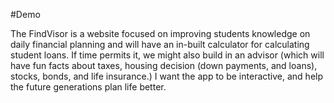 #Demo

The FindVisor is a website focused on improving students knowledge on daily financial planning and will have an in-built calculator for calculating student loans. If time permits it, we might also build in an advisor (which will have fun facts about taxes, housing decision (down payments, and loans), stocks, bonds, and life insurance.) I want the app to be interactive, and help the future generations plan life better. 
